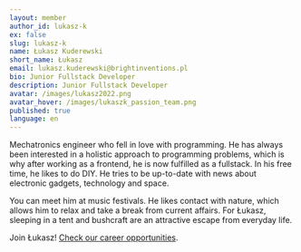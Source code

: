 ```yaml
---
layout: member
author_id: lukasz-k
ex: false
slug: lukasz-k
name: Łukasz Kuderewski
short_name: Łukasz
email: lukasz.kuderewski@brightinventions.pl
bio: Junior Fullstack Developer
description: Junior Fullstack Developer
avatar: /images/lukasz2022.png
avatar_hover: /images/lukaszk_passion_team.png
published: true
language: en
---
```

Mechatronics engineer who fell in love with programming. He has always been interested in a holistic approach to programming problems, which is why after working as a frontend, he is now fulfilled as a fullstack. In his free time, he likes to do DIY. He tries to be up-to-date with news about electronic gadgets, technology and space. 

You can meet him at music festivals. He likes contact with nature, which allows him to relax and take a break from current affairs. For Łukasz, sleeping in a tent and bushcraft are an attractive escape from everyday life.

Join Łukasz! [Check our career opportunities](/career).
